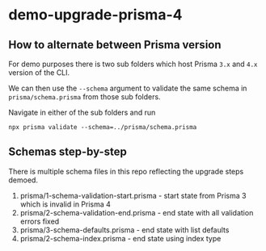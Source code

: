 # demo-upgrade-prisma-4

## How to alternate between Prisma version

For demo purposes there is two sub folders which host Prisma `3.x` and `4.x` version of the CLI.

We can then use the `--schema` argument to validate the same schema in `prisma/schema.prisma` from those sub folders.

Navigate in either of the sub folders and run

```
npx prisma validate --schema=../prisma/schema.prisma
```

## Schemas step-by-step

There is multiple schema files in this repo reflecting the upgrade steps demoed. 

1. prisma/1-schema-validation-start.prisma - start state from Prisma 3 which is invalid in Prisma 4
2. prisma/2-schema-validation-end.prisma - end state with all validation errors fixed
3. prisma/3-schema-defaults.prisma - end state with list defaults
4. prisma/2-schema-index.prisma - end state using index type

